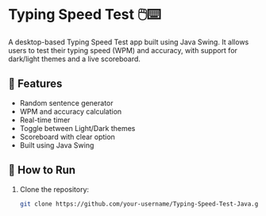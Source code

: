 # Typing Speed Test 🖱️⌨️

A desktop-based Typing Speed Test app built using Java Swing. It allows users to test their typing speed (WPM) and accuracy, with support for dark/light themes and a live scoreboard.

## 🧠 Features
- Random sentence generator
- WPM and accuracy calculation
- Real-time timer
- Toggle between Light/Dark themes
- Scoreboard with clear option
- Built using Java Swing

## 🚀 How to Run
1. Clone the repository:
   ```bash
   git clone https://github.com/your-username/Typing-Speed-Test-Java.git

